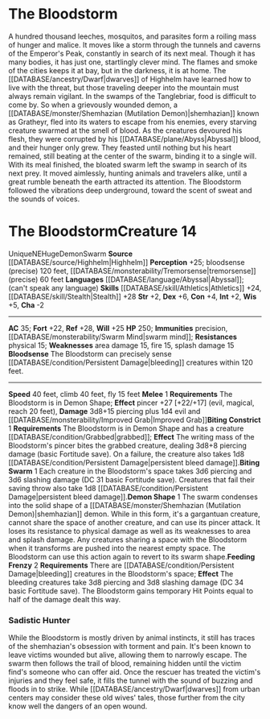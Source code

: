 ﻿---
ac: '35'
alignment: NE
all_resistance: null
burrow_speed: null
charisma: '-2'
climb_speed: '40'
constitution: '+4'
creature_ability:
- Biting Constrict
- Biting Swarm
- Bloodsense
- Demon Shape
- Feeding Frenzy
creature_family: null
dexterity: '+6'
element: null
fly_speed: '15'
fortitude: '+22'
hardness: null
hp: '250'
id: '2598'
immunity:
- precision
- '[[DATABASE/monsterability/Swarm Mind|swarm mind]]'
intelligence: '+2'
land_speed: '40'
language:
- '[[DATABASE/language/Abyssal|Abyssal]] ; (can''t speak any language)'
level: '14'
max_speed: '40'
name: The Bloodstorm
perception: '+25'
rarity: Unique
reflex: '+28'
resistance:
- physical 15
rus_type_level: null
school: null
sense:
- bloodsense (precise) 120 feet
- '[[DATABASE/monsterability/Tremorsense|tremorsense]] (precise) 60 feet'
size: Huge
skill:
- '[[DATABASE/skill/Athletics|Athletics]] +24'
- '[[DATABASE/skill/Stealth|Stealth]] +28'
source: '[[DATABASE/source/Highhelm|Highhelm]]'
speed:
- 40 feet
- climb 40 feet
- fly 15 feet
spell: null
strength: '+2'
strength_req: '2'
strongest_save:
- Reflex
swim_speed: null
trait:
- '[[DATABASE/trait/Demon|Demon]]'
- '[[DATABASE/trait/Swarm|Swarm]]'
- '[[DATABASE/trait/Unique|Unique]]'
type: Creature
vision: null
weakest_save:
- Fortitude
weakness:
- area damage 15
- '[[DATABASE/trait/Fire|fire]] 15'
- '[[DATABASE/trait/Splash|splash]] damage 15'
will: '+25'
wisdom: '+5'

---
# The Bloodstorm

A hundred thousand leeches, mosquitos, and parasites form a roiling mass of hunger and malice. It moves like a storm through the tunnels and caverns of the Emperor's Peak, constantly in search of its next meal. Though it has many bodies, it has just one, startlingly clever mind. The flames and smoke of the cities keeps it at bay, but in the darkness, it is at home. The [[DATABASE/ancestry/Dwarf|dwarves]] of Highhelm have learned how to live with the threat, but those traveling deeper into the mountain must always remain vigilant.
 In the swamps of the Tanglebriar, food is difficult to come by. So when a grievously wounded demon, a [[DATABASE/monster/Shemhazian (Mutilation Demon)|shemhazian]] known as Gratheyr, fled into its waters to escape from his enemies, every starving creature swarmed at the smell of blood. As the creatures devoured his flesh, they were corrupted by his [[DATABASE/plane/Abyss|Abyssal]] blood, and their hunger only grew. They feasted until nothing but his heart remained, still beating at the center of the swarm, binding it to a single will. With its meal finished, the bloated swarm left the swamp in search of its next prey. It moved aimlessly, hunting animals and travelers alike, until a great rumble beneath the earth attracted its attention. The Bloodstorm followed the vibrations deep underground, toward the scent of sweat and the sounds of voices.

# The Bloodstorm<span class="item-type">Creature 14</span>

<span class="trait-unique item-trait">Unique</span><span class="trait-alignment item-trait">NE</span><span class="trait-size item-trait">Huge</span><span class="item-trait">Demon</span><span class="item-trait">Swarm</span>
**Source** [[DATABASE/source/Highhelm|Highhelm]]
**Perception** +25; bloodsense (precise) 120 feet, [[DATABASE/monsterability/Tremorsense|tremorsense]] (precise) 60 feet
**Languages** [[DATABASE/language/Abyssal|Abyssal]]; (can't speak any language)
**Skills** [[DATABASE/skill/Athletics|Athletics]] +24, [[DATABASE/skill/Stealth|Stealth]] +28
**Str** +2, **Dex** +6, **Con** +4, **Int** +2, **Wis** +5, **Cha** -2

---
**AC** 35; **Fort** +22, **Ref** +28, **Will** +25
**HP** 250; **Immunities** precision, [[DATABASE/monsterability/Swarm Mind|swarm mind]]; **Resistances** physical 15; **Weaknesses** area damage 15, fire 15, splash damage 15
<span class="in-box-ability">**Bloodsense** The Bloodstorm can precisely sense [[DATABASE/condition/Persistent Damage|bleeding]] creatures within 120 feet.</span>

---
**Speed** 40 feet, climb 40 feet, fly 15 feet
<span class="in-box-ability">**Melee** <span class="action-icon">1</span> **Requirements** The Bloodstorm is in Demon Shape; **Effect** pincer +27 [+22/+17] (evil, magical, reach 20 feet), **Damage** 3d8+15 piercing plus 1d4 evil and [[DATABASE/monsterability/Improved Grab|Improved Grab]]</span><span class="in-box-ability">**Biting Constrict** <span class="action-icon">1</span> **Requirements** The Bloodstorm is in Demon Shape and has a creature [[DATABASE/condition/Grabbed|grabbed]]; **Effect** The writing mass of the Bloodstorm's pincer bites the grabbed creature, dealing 3d8+8 piercing damage (basic Fortitude save). On a failure, the creature also takes 1d8 [[DATABASE/condition/Persistent Damage|persistent bleed damage]].</span><span class="in-box-ability">**Biting Swarm** <span class="action-icon">1</span> Each creature in the Bloodstorm's space takes 3d6 piercing and 3d6 slashing damage (DC 31 basic Fortitude save). Creatures that fail their saving throw also take 1d8 [[DATABASE/condition/Persistent Damage|persistent bleed damage]].</span><span class="in-box-ability">**Demon Shape** <span class="action-icon">1</span> The swarm condenses into the solid shape of a [[DATABASE/monster/Shemhazian (Mutilation Demon)|shemhazian]] demon. While in this form, it's a gargantuan creature, cannot share the space of another creature, and can use its pincer attack. It loses its resistance to physical damage as well as its weaknesses to area and splash damage. Any creatures sharing a space with the Bloodstorm when it transforms are pushed into the nearest empty space. The Bloodstorm can use this action again to revert to its swarm shape.</span><span class="in-box-ability">**Feeding Frenzy** <span class="action-icon">2</span> **Requirements** There are [[DATABASE/condition/Persistent Damage|bleeding]] creatures in the Bloodstorm's space; **Effect** The bleeding creatures take 3d8 piercing and 3d8 slashing damage (DC 34 basic Fortitude save). The Bloodstorm gains temporary Hit Points equal to half of the damage dealt this way.</span>

###  Sadistic Hunter

While the Bloodstorm is mostly driven by animal instincts, it still has traces of the shemhazian's obsession with torment and pain. It's been known to leave victims wounded but alive, allowing them to narrowly escape. The swarm then follows the trail of blood, remaining hidden until the victim find's someone who can offer aid. Once the rescuer has treated the victim's injuries and they feel safe, it fills the tunnel with the sound of buzzing and floods in to strike. While [[DATABASE/ancestry/Dwarf|dwarves]] from urban centers may consider these old wives' tales, those further from the city know well the dangers of an open wound.